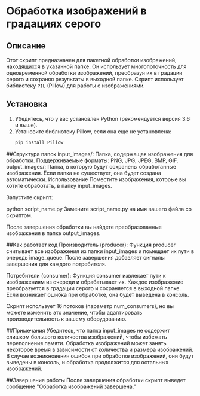 # Обработка изображений в градациях серого

## Описание
Этот скрипт предназначен для пакетной обработки изображений, находящихся в указанной папке. Он использует многопоточность для одновременной обработки изображений, преобразуя их в градации серого и сохраняя результаты в выходной папке. Скрипт использует библиотеку `PIL` (Pillow) для работы с изображениями.

## Установка
1. Убедитесь, что у вас установлен Python (рекомендуется версия 3.6 и выше).
2. Установите библиотеку Pillow, если она еще не установлена:
   ```bash
   pip install Pillow
##Структура папок
input_images/: Папка, содержащая изображения для обработки. Поддерживаемые форматы: PNG, JPG, JPEG, BMP, GIF.
output_images/: Папка, в которую будут сохранены обработанные изображения. Если папка не существует, она будет создана автоматически.
Использование
Поместите изображения, которые вы хотите обработать, в папку input_images.

Запустите скрипт:

python script_name.py
Замените script_name.py на имя вашего файла со скриптом.

После завершения обработки вы найдете преобразованные изображения в папке output_images.

##Как работает код
Производитель (producer): Функция producer считывает все изображения из папки input_images и помещает их пути в очередь image_queue. После завершения добавляет сигналы завершения для каждого потребителя.

Потребители (consumer): Функция consumer извлекает пути к изображениям из очереди и обрабатывает их. Каждое изображение преобразуется в градации серого и сохраняется в выходной папке. Если возникает ошибка при обработке, она будет выведена в консоль.

Скрипт использует 16 потоков (параметр num_consumers), но вы можете изменить это значение, чтобы адаптировать производительность к вашему оборудованию.

##Примечания
Убедитесь, что папка input_images не содержит слишком большого количества изображений, чтобы избежать переполнения памяти.
Обработка изображений может занять некоторое время в зависимости от количества и размера изображений.
В случае возникновения ошибок при обработке изображений, они будут выведены в консоль, и обработка продолжится для остальных изображений.

##Завершение работы
После завершения обработки скрипт выведет сообщение "Обработка изображений завершена."
